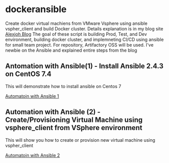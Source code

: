 # dockeransible
Create docker virtual machiens from VMware Vsphere using ansible vspher_client and build Docker cluster. Details explanation is in my blog site [Alexjoh Blog](https://alexjoh.blogspot.ca) The goal of these script is building Prod, Test, and Dev environment, building docker cluster, and implemneting CI/CD using ansible for small team project. For repository, Artifactory OSS will be used. I've newbie on the Ansible and explained entire steps from the blog

## Antomation with Ansible(1) - Install Ansible 2.4.3 on CentOS 7.4

This will demonstrate how to install ansible on Centos 7

[Automatoin with Ansible 1](https://alexjoh.blogspot.ca/2018/04/Automation-Ansible-Install-on-CentOS-7.html)

## Automation with Ansible (2) - Create/Provisioning Virtual Machine using vsphere_client from VSphere environment

This will show you how to create or provision new virtual machine using vspher_client

[Automatoin with Ansible 2](https://alexjoh.blogspot.ca/2018/04/Automation-Ansible-Create-Provisioning-VM-using-vsphereclient-VSphere.html)


